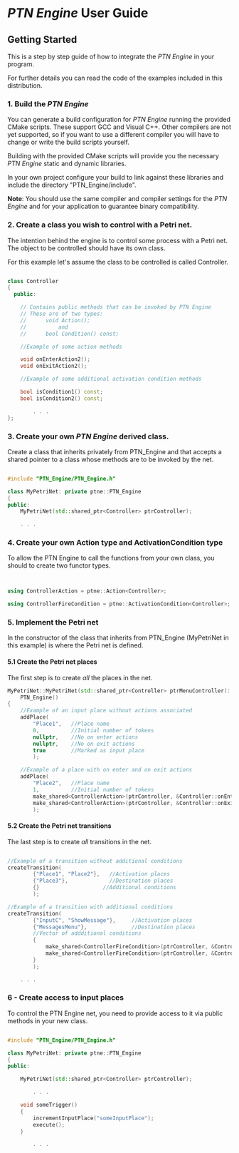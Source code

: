 # ***PTN Engine* User Guide**

## Getting Started

This is a step by step guide of how to integrate the *PTN Engine* in your 
program.

For further details you can read the code of the examples included in this
distribution.

### 1. Build the *PTN Engine*

You can generate a build configuration for *PTN Engine* running the provided
CMake scripts. These support GCC and Visual C++. Other compilers are not yet 
supported, so if you want to use a different compiler you will have to change 
or write the build scripts yourself.

Building with the provided CMake scripts will provide you the necessary
*PTN Engine* static and dynamic libraries.

In your own project configure your build to link against these libraries and
include the directory "PTN_Engine/include".

**Note**: You should use the same compiler and compiler settings for the
*PTN Engine* and for your application to guarantee binary compatibility.

### 2. Create a class you wish to control with a Petri net.

The intention behind the engine is to control some process with a Petri net.
The object to be controlled should have its own class.

For this example let's assume the class to be controlled is called Controller.

```c++

class Controller
{
  public:

    // Contains public methods that can be invoked by PTN Engine
    // These are of two types:
    //      void Action();
    //          and
    //      bool Condition() const;

    //Example of some action methods

    void onEnterAction2();
    void onExitAction2();

    //Example of some additional activation condition methods

    bool isCondition1() const;
    bool isCondition2() const;

        . . .
};

```

### 3. Create your own *PTN Engine* derived class.

Create a class that inherits privately from PTN_Engine and that accepts a shared
pointer to a class whose methods are to be invoked by the net.

```c++

#include "PTN_Engine/PTN_Engine.h"

class MyPetriNet: private ptne::PTN_Engine
{
public:
    MyPetriNet(std::shared_ptr<Controller> ptrController);

    . . .

```

### 4. Create your own Action type and ActivationCondition type

To allow the PTN Engine to call the functions from your own class, you should
to create two functor types.

```c++


using ControllerAction = ptne::Action<Controller>;

using ControllerFireCondition = ptne::ActivationCondition<Controller>;

```

### 5. Implement the Petri net

In the constructor of the class that inherits from PTN_Engine (MyPetriNet in
this example) is where the Petri net is defined.

#### 5.1 Create the Petri net places

The first step is to create *all* the places in the net.

```c++
MyPetriNet::MyPetriNet(std::shared_ptr<Controller> ptrMenuController):
    PTN_Engine()
{
	//Example of an input place without actions associated
	addPlace(
	    "Place1",   //Place name
	    0,          //Initial number of tokens
	    nullptr,    //No on enter actions
	    nullptr,    //No on exit actions
	    true        //Marked as input place
	    );

	//Example of a place with on enter and on exit actions
	addPlace(
	    "Place2",   //Place name
	    1,          //Initial number of tokens
	    make_shared<ControllerAction>(ptrController, &Controller::onEnterAction2), //on enter action
	    make_shared<ControllerAction>(ptrController, &Controller::onExitAction2),  //on exit action
	    );


```

#### 5.2 Create the Petri net transitions

The last step is to create *all* transitions in the net.

```c++

//Example of a transition without additional conditions
createTransition(
        {"Place1", "Place2"},   //Activation places
        {"Place3"},             //Destination places
        {}                    //Additional conditions
        );

//Example of a transition with additional conditions
createTransition(
        {"InputC", "ShowMessage"},     //Activation places          
        {"MessagesMenu"},              //Destination places   
        //Vector of addditional conditions      
        {
            make_shared<ControllerFireCondition>(ptrController, &Controller::isCondition1),
            make_shared<ControllerFireCondition>(ptrController, &Controller::isCondition2),           
        }
        );                                 

	. . .

```

### 6 - Create access to input places

To control the PTN Engine net, you need to provide access to it via public 
methods in your new class.


```c++

#include "PTN_Engine/PTN_Engine.h"

class MyPetriNet: private ptne::PTN_Engine
{
public:

	MyPetriNet(std::shared_ptr<Controller> ptrController);

		. . .

	void someTrigger()
	{
		incrementInputPlace("someInputPlace");
		execute();
	}

		. . .

```
